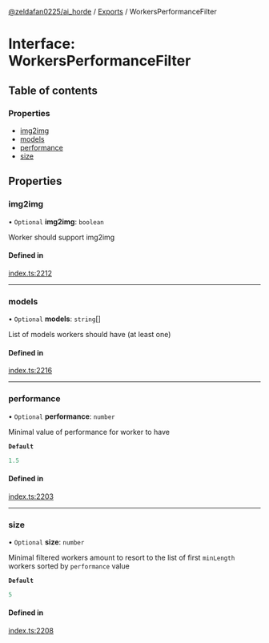 [@zeldafan0225/ai_horde](../README.md) / [Exports](../modules.md) / WorkersPerformanceFilter

# Interface: WorkersPerformanceFilter

## Table of contents

### Properties

- [img2img](WorkersPerformanceFilter.md#img2img)
- [models](WorkersPerformanceFilter.md#models)
- [performance](WorkersPerformanceFilter.md#performance)
- [size](WorkersPerformanceFilter.md#size)

## Properties

### img2img

• `Optional` **img2img**: `boolean`

Worker should support img2img

#### Defined in

[index.ts:2212](https://github.com/ZeldaFan0225/ai_horde/blob/4b01aad/index.ts#L2212)

___

### models

• `Optional` **models**: `string`[]

List of models workers should have (at least one)

#### Defined in

[index.ts:2216](https://github.com/ZeldaFan0225/ai_horde/blob/4b01aad/index.ts#L2216)

___

### performance

• `Optional` **performance**: `number`

Minimal value of performance for worker to have

**`Default`**

```ts
1.5
```

#### Defined in

[index.ts:2203](https://github.com/ZeldaFan0225/ai_horde/blob/4b01aad/index.ts#L2203)

___

### size

• `Optional` **size**: `number`

Minimal filtered workers amount to resort to the list of first `minLength` workers sorted by `performance` value

**`Default`**

```ts
5
```

#### Defined in

[index.ts:2208](https://github.com/ZeldaFan0225/ai_horde/blob/4b01aad/index.ts#L2208)
